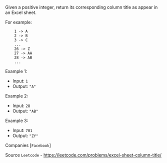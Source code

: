 Given a positive integer, return its corresponding column title as appear in an Excel sheet.

For example:

```
    1 -> A
    2 -> B
    3 -> C
    ...
    26 -> Z
    27 -> AA
    28 -> AB 
    ...
```

Example 1:

- Input: `1`
- Output: `"A"`

Example 2:

- Input: `28`
- Output: `"AB"`

Example 3:

- Input: `701`
- Output: `"ZY"`

Companies [`Facebook`]

Source `Leetcode` - https://leetcode.com/problems/excel-sheet-column-title/
